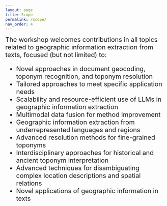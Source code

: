 ```yaml
---
layout: page
title: Scope
permalink: /scope/
nav_order: 4
---
```



<span style="font-size:20px;"> 
The workshop welcomes contributions in all topics related to geographic information extraction from texts, focused (but not limited) to: 

* <span style="font-size:20px;"> Novel approaches in document geocoding, toponym recognition, and toponym resolution
* <span style="font-size:20px;"> Tailored approaches to meet specific application needs 
* <span style="font-size:20px;"> Scalability and resource-efficient use of LLMs in geographic information extraction
* <span style="font-size:20px;"> Multimodal data fusion for method improvement 
* <span style="font-size:20px;"> Geographic information extraction from underrepresented languages and regions
* <span style="font-size:20px;"> Advanced resolution methods for fine-grained toponyms 
* <span style="font-size:20px;"> Interdisciplinary approaches for historical and ancient toponym interpretation
* <span style="font-size:20px;"> Advanced techniques for disambiguating complex location descriptions and spatial relations
* <span style="font-size:20px;"> Novel applications of geographic information in texts 
